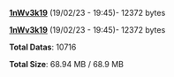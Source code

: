 [**1nWv3k19**](/data/1nWv3k19.txt) (19/02/23 - 19:45)- 12372 bytes

[**1nWv3k19**](/data/1nWv3k19.txt) (19/02/23 - 19:45)- 12372 bytes

**Total Datas**: 10716

**Total Size**: 68.94 MB / 68.9 MB